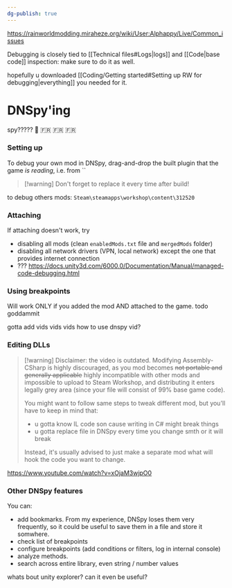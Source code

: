 ```yaml
---
dg-publish: true
---
```

https://rainworldmodding.miraheze.org/wiki/User:Alphappy/Live/Common_issues


Debugging is closely tied to [[Technical files#Logs|logs]] and [[Code|base code]] inspection: make sure to do it as well. 

hopefully u downloaded [[Coding/Getting started#Setting up RW for debugging|everything]] you needed for it.

# DNSpy'ing

spy????? 🥖 🇫🇷 🇫🇷 🇫🇷 
### Setting up
To debug your own mod in DNSpy, drag-and-drop the built plugin that the game *is reading*, i.e. from
``

> [!warning] Don't forget to replace it every time after build!

to debug others mods: 
`Steam\steamapps\workshop\content\312520`

### Attaching
If attaching doesn't work, try
- disabling all mods (clean `enabledMods.txt` file and `mergedMods` folder)
- disabling all network drivers (VPN, local network) except the one that provides internet connection
- ??? https://docs.unity3d.com/6000.0/Documentation/Manual/managed-code-debugging.html

### Using breakpoints
Will work ONLY if you added the mod AND attached to the game.
todo goddammit

gotta add vids vids vids
how to use dnspy vid?

### Editing DLLs
> [!warning] Disclaimer: the video is outdated.
> Modifying Assembly-CSharp is highly discouraged, as you mod becomes ~~~~not portable and generally applicable~~~~ highly incompatible with other mods and impossible to upload to Steam Workshop, and distributing it enters legally grey area (since your file will consist of 99% base game code).
> 
> You might want to follow same steps to tweak different mod, but you'll have to keep in mind that:
> - u gotta know IL code son cause writing in C# might break things
> - u gotta replace file in DNSpy every time you change smth or it will break
> 
> Instead, it's usually advised to just make a separate mod what will hook the code you want to change.


https://www.youtube.com/watch?v=xOjaM3wjpO0
### Other DNSpy features
You can:
- add bookmarks.
	From my experience, DNSpy loses them very frequently, so it could be useful to save them in a file and store it somwhere.
- check list of breakpoints
- configure breakpoints (add conditions or filters, log in internal console)
- analyze methods.
- search across entire library, even string / number values

whats bout unity explorer? can it even be useful?